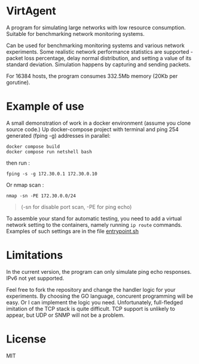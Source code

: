 # VirtAgent #
A program for simulating large networks with low resource consumption.
Suitable for benchmarking network monitoring systems.

Can be used for benchmarking monitoring systems and various network experiments.
Some realistic network performance statistics are supported - packet loss percentage, delay normal distribution, and setting a value of its standard deviation.
Simulation happens by capturing and sending packets.

For 16384 hosts, the program consumes 332.5Mb memory (20Kb per gorutine).



#  Example of use #
A small demonstration of work in a docker environment (assume you  clone source code.)
Up docker-compose project with terminal and ping 254 generated (fping -g) addresses in parallel:
```
docker compose build
docker compose run netshell bash
```
then run :
```
fping -s -g 172.30.0.1 172.30.0.10
```
Or nmap scan :
```
nmap -sn -PE 172.30.0.0/24
```
>(-sn for disable port scan, -PE for ping echo)

To assemble your stand for automatic testing, you need to add a virtual network setting to the containers,
namely running `ip route` commands. Examples of such settings are in the file [entrypoint.sh](./network-tools/entrypoint.sh)

# Limitations #
In the current version, the program can only simulate ping echo responses. IPv6 not yet supported.

Feel free to fork the repository and change the handler logic for your experiments.
By choosing the GO language, concurent programming will be easy. Or I can implement the logic you need.
Unfortunately, full-fledged imitation of the TCP stack is quite difficult. TCP support is unlikely to appear, but UDP or SNMP will not be a problem.

# License #

MIT
